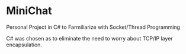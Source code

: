 # MiniChat
Personal Project in C# to Farmiliarize with Socket/Thread Programming

C# was chosen as to eliminate the need to worry about TCP/IP layer encapsulation.
